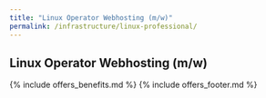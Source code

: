 ```yaml
---
title: "Linux Operator Webhosting (m/w)"
permalink: /infrastructure/linux-professional/
---
```

## Linux Operator Webhosting (m/w)

{% include offers_benefits.md %}
{% include offers_footer.md %}
